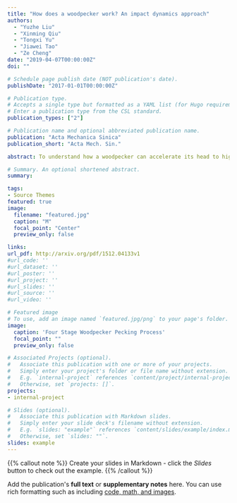 ```yaml
---
title: "How does a woodpecker work? An impact dynamics approach"
authors:
  - "Yuzhe Liu"
  - "Xinming Qiu"
  - "Tongxi Yu"
  - "Jiawei Tao"
  - "Ze Cheng"
date: "2019-04-07T00:00:00Z"
doi: ""

# Schedule page publish date (NOT publication's date).
publishDate: "2017-01-01T00:00:00Z"

# Publication type.
# Accepts a single type but formatted as a YAML list (for Hugo requirements).
# Enter a publication type from the CSL standard.
publication_types: ["2"]

# Publication name and optional abbreviated publication name.
publication: "Acta Mechanica Sinica"
publication_short: "Acta Mech. Sin."

abstract: To understand how a woodpecker can accelerate its head to high velocity in a short time without injury, a multi-rigid-segment model of its body was established based on skeletal specimens and high-speed video analysis. The study found that the high head velocity results from a whipping effect produced by coordinated muscle torques and tendon stiffness. By comparing the responses of hinged and rigid rods, three response modes were identified; among them, Mode II achieves the highest free-end velocity, analogous to the woodpecker’s strike. The multihinge model further showed that the free-end velocity increases with the number of hinges, explaining how the woodpecker’s long neck enhances impact speed.

# Summary. An optional shortened abstract.
summary: 

tags:
- Source Themes
featured: true
image:
  filename: "featured.jpg"
  caption: "M"
  focal_point: "Center"
  preview_only: false

links:
url_pdf: http://arxiv.org/pdf/1512.04133v1
#url_code: ''
#url_dataset: ''
#url_poster: ''
#url_project: ''
#url_slides: ''
#url_source: ''
#url_video: ''

# Featured image
# To use, add an image named `featured.jpg/png` to your page's folder. 
image:
  caption: 'Four Stage Woodpecker Pecking Process'
  focal_point: ""
  preview_only: false

# Associated Projects (optional).
#   Associate this publication with one or more of your projects.
#   Simply enter your project's folder or file name without extension.
#   E.g. `internal-project` references `content/project/internal-project/index.md`.
#   Otherwise, set `projects: []`.
projects:
- internal-project

# Slides (optional).
#   Associate this publication with Markdown slides.
#   Simply enter your slide deck's filename without extension.
#   E.g. `slides: "example"` references `content/slides/example/index.md`.
#   Otherwise, set `slides: ""`.
slides: example
---
```


{{% callout note %}}
Create your slides in Markdown - click the *Slides* button to check out the example.
{{% /callout %}}

Add the publication's **full text** or **supplementary notes** here. You can use rich formatting such as including [code, math, and images](https://docs.hugoblox.com/content/writing-markdown-latex/).
